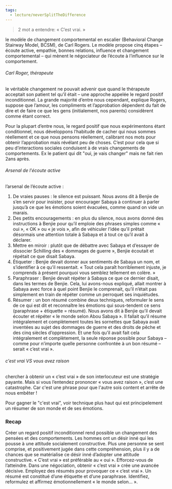 ```yaml
---
tags:
  - lecture/neverSplitTheDifference
---
```

> 2 mot a entendre: « C’est vrai. »

le modèle de changement comportemental en escalier (Behavioral Change Stairway Model, BCSM), de Carl Rogers. 
Le modèle propose cinq étapes – écoute active, empathie, bonnes relations, influence et changement comportemental – qui mènent le négociateur de l’écoute à l’influence sur le comportement.


###### Carl Roger, thérapeute
le véritable changement ne pouvait advenir que quand le
thérapeute acceptait son patient tel qu’il était – une approche appelée le
regard positif inconditionnel. La grande majorité d’entre nous cependant,
explique Rogers, suppose que l’amour, les compliments et l’approbation
dépendent du fait de dire et de faire ce que les gens (initialement, nos
parents) considèrent comme étant correct.

Pour la plupart d’entre nous, le
regard positif que nous expérimentons étant conditionnel, nous développons
l’habitude de cacher qui nous sommes réellement et ce que nous pensons
réellement, calibrant nos mots pour obtenir l’approbation mais révélant peu
de choses.
C’est pour cela que si peu d’interactions sociales conduisent à de vrais
changements de comportements. Ex le patient qui dit "oui, je vais changer" mais ne fait rien 2ans après.



###### Arsenal de l'écoute active
l’arsenal de l’écoute active :
1. De vraies pauses : le silence est puissant. Nous avons dit à Benjie
de s’en servir pour insister, pour encourager Sabaya à continuer à
parler jusqu’à ce que les émotions soient évacuées, comme quand
on vide un marais.
2. Des petits encouragements : en plus du silence, nous avons donné
des instructions à Benjie pour qu’il emploie des phrases simples
comme « oui », « OK » ou « je vois », afin de véhiculer l’idée
qu’il prêtait désormais une attention totale à Sabaya et à tout ce
qu’il avait à déclarer.
3. Mettre en miroir : plutôt que de débattre avec Sabaya et d’essayer
de dissocier Schilling des « dommages de guerre », Benjie
écoutait et répétait ce que disait Sabaya.
4. Étiqueter : Benjie devait donner aux sentiments de Sabaya un
nom, et s’identifier à ce qu’il ressentait. « Tout cela paraît
horriblement injuste, je comprends à présent pourquoi vous
semblez tellement en colère. »
5. Paraphraser : Benjie devait répéter à Sabaya ce que ce dernier
disait, dans les termes de Benjie. Cela, lui avons-nous expliqué,
allait montrer à Sabaya avec force à quel point Benjie le
comprenait, qu’il n’était pas simplement en train de répéter
comme un perroquet ses inquiétudes.
6. Résumer : un bon résumé combine deux techniques, reformuler le
sens de ce qui est dit et reconnaître les émotions qui sous-tendent
ce sens (paraphrase + étiquette = résumé). Nous avons dit à
Benjie qu’il devait écouter et répéter « le monde selon Abou
Sabaya ». Il fallait qu’il résume intégralement et complètement
toutes les sornettes que Sabaya avait inventées au sujet des
dommages de guerre et des droits de pêche et des cinq siècles
d’oppression. Et une fois qu’il avait fait cela intégralement et
complètement, la seule réponse possible pour Sabaya – comme
pour n’importe quelle personne confrontée à un bon résumé –
serait « c’est vrai ».


###### c'est vrai VS vous avez raison
chercher à obtenir un « c’est vrai » de son
interlocuteur est une stratégie payante. Mais si vous l’entendez prononcer
« vous avez raison », c’est une catastrophe.
Car c'est une phrase pour que l'autre sois content et arrête de nous embêter !

Pour gagner le "c'est vrai", voir technique plus haut qui est principelement un résumer de son monde et de ses émotions. 

### Recap
Créer un regard positif inconditionnel rend possible un
changement des pensées et des comportements. Les hommes ont
un désir inné qui les pousse à une attitude socialement
constructive. Plus une personne se sent comprise, et positivement
jugée dans cette compréhension, plus il y a de chances que se
matérialise ce désir inné d’adopter une attitude constructive.
« C’est vrai » est préférable au « oui ». Efforcez-vous de
l’atteindre. Dans une négociation, obtenir « c’est vrai » crée une
avancée décisive.
Employez des résumés pour provoquer ce « c’est vrai ». Un
résumé est constitué d’une étiquette et d’une paraphrase.
Identifiez, reformulez et affirmez émotionnellement « le monde
selon… ».
